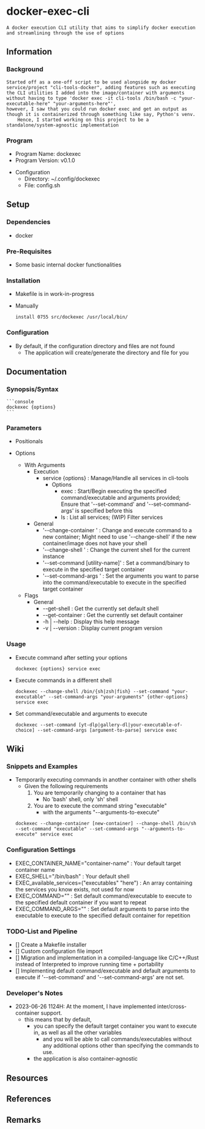# docker-exec-cli 

```
A docker execution CLI utility that aims to simplify docker execution and streamlining through the use of options
```

## Information
### Background
```
Started off as a one-off script to be used alongside my docker service/project "cli-tools-docker", adding features such as executing the CLI utilities I added into the image/container with arguments without having to type 'docker exec -it cli-tools /bin/bash -c "your-executable-here" "your-arguments-here"', 
however, I saw that you could run docker exec and get an output as though it is containerized through something like say, Python's venv. 
    Hence, I started working on this project to be a standalone/system-agnostic implementation
```
### Program
+ Program Name: dockexec
+ Program Version: v0.1.0
- Configuration
    + Directory: ~/.config/dockexec
    + File: config.sh

## Setup
### Dependencies
+ docker

### Pre-Requisites
+ Some basic internal docker functionalities

### Installation
+ Makefile is in work-in-progress
- Manually
    ```console
    install 0755 src/dockexec /usr/local/bin/
    ```

### Configuration
- By default, if the configuration directory and files are not found
    + The application will create/generate the directory and file for you

## Documentation
### Synopsis/Syntax
    ```console
    dockexec {options}
    ```

### Parameters
- Positionals

- Options
    - With Arguments
        - Execution
            + service {options} : Manage/Handle all services in cli-tools
                - Options
                    + exec : Start/Begin executing the specified command/executable and arguments provided; Ensure that '--set-command' and '--set-command-args' is specified before this
                    + ls : List all services; (WIP) Filter services
        - General
            + '--change-container <new-container-name>'               : Change and execute command to a new container; Might need to use '--change-shell' if the new container/image does not have your shell
            + '--change-shell <new-shell-path>'                       : Change the current shell for the current instance
            + '--set-command [utility-name]'                          : Set a command/binary to execute in the specified target container
            + '--set-command-args <command-and-arguments-to-execute>' : Set the arguments you want to parse into the command/executable to execute in the specified target container
    - Flags
        - General
            + --get-shell : Get the currently set default shell
            + --get-container : Get the currently set default container
            + -h | --help : Display this help message
            + -v | --version : Display current program version

### Usage
- Execute command after setting your options
    ```console
    dockexec {options} service exec
    ```

- Execute commands in a different shell
    ```console 
    dockexec --change-shell /bin/{sh|zsh|fish} --set-command "your-executable" --set-command-args "your-arguments" {other-options} service exec
    ```

- Set command/executable and arguments to execute
    ```console
    dockexec --set-command [yt-dlp|gallery-dl|your-executable-of-choice] --set-command-args [argument-to-parse] service exec
    ```

## Wiki

### Snippets and Examples
- Temporarily executing commands in another container with other shells
    - Given the following requirements
        1. You are temporarily changing to a container that has
            + No 'bash' shell, only 'sh' shell
        2. You are to execute the command string "executable" 
            + with the arguments "--arguments-to-execute"
    ```console
    dockexec --change-container [new-container] --change-shell /bin/sh --set-command "executable" --set-command-args "--arguments-to-execute" service exec
    ```

### Configuration Settings
+ EXEC_CONTAINER_NAME="container-name"           : Your default target container name
+ EXEC_SHELL="/bin/bash"                         : Your default shell
+ EXEC_available_services=("executables" "here") : An array containing the services you know exists, not used for now
+ EXEC_COMMAND=""                                : Set default command/executable to execute to the specified default container if you want to repeat
+ EXEC_COMMAND_ARGS=""                           : Set default arguments to parse into the executable to execute to the specified default container for repetition

### TODO-List and Pipeline
+ [] Create a Makefile installer
+ [] Custom configuration file import
+ [] Migration and implementation in a compiled-language like C/C++/Rust instead of Interpreted to improve running time + portability
+ [] Implementing default command/executable and default arguments to execute if '--set-command' and '--set-command-args' are not set.

### Developer's Notes
- 2023-06-26 1124H: At the moment, I have implemented inter/cross-container support. 
    - this means that by default, 
        - you can specify the default target container you want to execute in, as well as all the other variables
            + and you will be able to call commands/executables without any additional options other than specifying the commands to use.
        - the application is also container-agnostic

## Resources

## References

## Remarks
